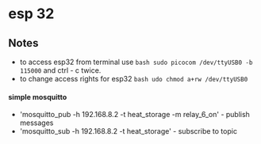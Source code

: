# esp 32

## Notes

- to access esp32 from terminal use ```bash sudo picocom /dev/ttyUSB0 -b 115000``` and ctrl - c twice.
- to change access rights for esp32 ```bash udo chmod a+rw /dev/ttyUSB0 ```

#### simple mosquitto 
- 'mosquitto_pub -h 192.168.8.2 -t heat_storage -m relay_6_on' - publish messages
- 'mosquitto_sub -h 192.168.8.2 -t heat_storage' - subscribe to topic  
